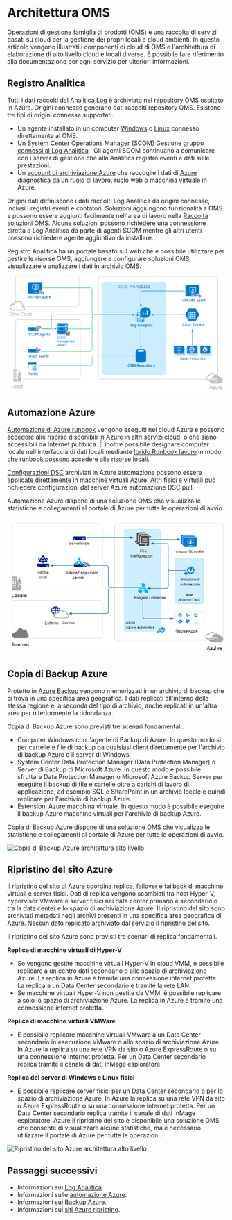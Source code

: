 <properties 
   pageTitle="Architettura di gestione famiglia di prodotti (OMS) operazioni | Microsoft Azure"
   description="Famiglia di prodotti (OMS, le operazioni di gestione Order) è basato sul cloud IT soluzione Microsoft che consente di gestire e proteggere le in locale e infrastruttura cloud.  In questo articolo sono riportati i diversi servizi inclusi in OMS e vengono forniti collegamenti in base al contenuto dettagliato."
   services="operations-management-suite"
   documentationCenter=""
   authors="bwren"
   manager="jwhit"
   editor="tysonn" />
<tags 
   ms.service="operations-management-suite"
   ms.devlang="na"
   ms.topic="get-started-article"
   ms.tgt_pltfrm="na"
   ms.workload="infrastructure-services"
   ms.date="10/27/2016"
   ms.author="bwren" />

# <a name="oms-architecture"></a>Architettura OMS

[Operazioni di gestione famiglia di prodotti (OMS)](https://azure.microsoft.com/documentation/services/operations-management-suite/) è una raccolta di servizi basati su cloud per la gestione dei propri locali e cloud ambienti.  In questo articolo vengono illustrati i componenti di cloud di OMS e l'architettura di elaborazione di alto livello cloud e locali diverse.  È possibile fare riferimento alla documentazione per ogni servizio per ulteriori informazioni.

## <a name="log-analytics"></a>Registro Analitica

Tutti i dati raccolti dal [Analitica Log](https://azure.microsoft.com/documentation/services/log-analytics/) è archiviato nel repository OMS ospitato in Azure.  Origini connesse generano dati raccolti repository OMS.  Esistono tre tipi di origini connesse supportati.

- Un agente installato in un computer [Windows](../log-analytics/log-analytics-windows-agents.md) o [Linux](../log-analytics/log-analytics-linux-agents.md) connesso direttamente al OMS.
- Un System Center Operations Manager (SCOM) Gestione gruppo [connessi al Log Analitica](../log-analytics/log-analytics-om-agents.md) .  Gli agenti SCOM continuano a comunicare con i server di gestione che alla Analitica registro eventi e dati sulle prestazioni.
- Un [account di archiviazione Azure](../log-analytics/log-analytics-azure-storage.md) che raccoglie i dati di [Azure diagnostica](../cloud-services/cloud-services-dotnet-diagnostics.md) da un ruolo di lavoro, ruolo web o macchina virtuale in Azure.

Origini dati definiscono i dati raccolti Log Analitica da origini connesse, inclusi i registri eventi e contatori.  Soluzioni aggiungono funzionalità a OMS e possono essere aggiunti facilmente nell'area di lavoro nella [Raccolta soluzioni OMS](../log-analytics/log-analytics-add-solutions.md).  Alcune soluzioni possono richiedere una connessione diretta a Log Analitica da parte di agenti SCOM mentre gli altri utenti possono richiedere agente aggiuntivo da installare.

Registro Analitica ha un portale basato sul web che è possibile utilizzare per gestire le risorse OMS, aggiungere e configurare soluzioni OMS, visualizzare e analizzare i dati in archivio OMS.

![Registro Analitica architettura alto livello](media/operations-management-suite-architecture/log-analytics.png)


## <a name="azure-automation"></a>Automazione Azure

[Automazione di Azure runbook](http://azure.microsoft.com/documentation/services/automation) vengono eseguiti nel cloud Azure e possono accedere alle risorse disponibili in Azure in altri servizi cloud, o che siano accessibili da Internet pubblica.  È inoltre possibile designare computer locale nell'interfaccia di dati locali mediante [Ibrido Runbook lavoro](../automation/automation-hybrid-runbook-worker.md) in modo che runbook possono accedere alle risorse locali.

[Configurazioni DSC](../automation/automation-dsc-overview.md) archiviati in Azure automazione possono essere applicate direttamente in macchine virtuali Azure.  Altri fisici e virtuali può richiedere configurazioni dal server Azure automazione DSC pull.

Automazione Azure dispone di una soluzione OMS che visualizza le statistiche e collegamenti al portale di Azure per tutte le operazioni di avvio.

![Automazione Azure architettura alto livello](media/operations-management-suite-architecture/automation.png)

## <a name="azure-backup"></a>Copia di Backup Azure

Protetto in [Azure Backup](http://azure.microsoft.com/documentation/services/backup) vengono memorizzati in un archivio di backup che si trova in una specifica area geografica.  I dati replicati all'interno della stessa regione e, a seconda del tipo di archivio, anche replicati in un'altra area per ulteriormente la ridondanza.

Copia di Backup Azure sono previsti tre scenari fondamentali.

- Computer Windows con l'agente di Backup di Azure.  In questo modo si per cartelle e file di backup da qualsiasi client direttamente per l'archivio di backup Azure o il server di Windows.  
- System Center Data Protection Manager (Data Protection Manager) o Server di Backup di Microsoft Azure. In questo modo è possibile sfruttare Data Protection Manager o Microsoft Azure Backup Server per eseguire il backup di file e cartelle oltre a carichi di lavoro di applicazione, ad esempio SQL e SharePoint in un archivio locale e quindi replicare per l'archivio di backup Azure.
- Estensioni Azure macchina virtuale.  In questo modo è possibile eseguire il backup Azure macchine virtuali per l'archivio di backup Azure.

Copia di Backup Azure dispone di una soluzione OMS che visualizza le statistiche e collegamenti al portale di Azure per tutte le operazioni di avvio.

![Copia di Backup Azure architettura alto livello](media/operations-management-suite-architecture/backup.png)

## <a name="azure-site-recovery"></a>Ripristino del sito Azure

[Il ripristino del sito di Azure](http://azure.microsoft.com/documentation/services/site-recovery) coordina replica, failover e failback di macchine virtuali e server fisici. Dati di replica vengono scambiati tra host Hyper-V, hypervisor VMware e server fisici nei data center primario e secondario o tra la data center e lo spazio di archiviazione Azure.  Il ripristino del sito sono archiviati metadati negli archivi presenti in una specifica area geografica di Azure. Nessun dato replicato archiviato dal servizio il ripristino del sito.

Il ripristino del sito Azure sono previsti tre scenari di replica fondamentali.

**Replica di macchine virtuali di Hyper-V**
- Se vengono gestite macchine virtuali Hyper-V in cloud VMM, è possibile replicare a un centro dati secondario o allo spazio di archiviazione Azure.  La replica in Azure è tramite una connessione internet protetta.  La replica a un Data Center secondario è tramite la rete LAN.
- Se macchine virtuali Hyper-V non gestite da VMM, è possibile replicare a solo lo spazio di archiviazione Azure.  La replica in Azure è tramite una connessione internet protetta.
 
**Replica di macchine virtuali VMWare**
- È possibile replicare macchine virtuali VMware a un Data Center secondario in esecuzione VMware o allo spazio di archiviazione Azure.  In Azure la replica su una rete VPN da sito o Azure ExpressRoute o su una connessione Internet protetta. Per un Data Center secondario replica tramite il canale di dati InMage esploratore.
 
**Replica del server di Windows e Linux fisici** 
- È possibile replicare server fisici per un Data Center secondario o per lo spazio di archiviazione Azure. In Azure la replica su una rete VPN da sito o Azure ExpressRoute o su una connessione Internet protetta. Per un Data Center secondario replica tramite il canale di dati InMage esploratore.  Azure il ripristino del sito è disponibile una soluzione OMS che consente di visualizzare alcune statistiche, ma è necessario utilizzare il portale di Azure per tutte le operazioni.

![Ripristino del sito Azure architettura alto livello](media/operations-management-suite-architecture/site-recovery.png)


## <a name="next-steps"></a>Passaggi successivi

- Informazioni sui [Log Analitica](http://azure.microsoft.com/documentation/services/log-analytics).
- Informazioni sulle [automazione Azure](https://azure.microsoft.com/documentation/services/automation).
- Informazioni sui [Backup Azure](http://azure.microsoft.com/documentation/services/backup).
- Informazioni sui [siti Azure ripristino](http://azure.microsoft.com/documentation/services/site-recovery).
